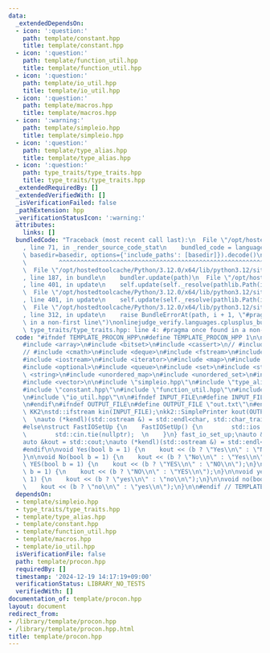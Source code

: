 ```yaml
---
data:
  _extendedDependsOn:
  - icon: ':question:'
    path: template/constant.hpp
    title: template/constant.hpp
  - icon: ':question:'
    path: template/function_util.hpp
    title: template/function_util.hpp
  - icon: ':question:'
    path: template/io_util.hpp
    title: template/io_util.hpp
  - icon: ':question:'
    path: template/macros.hpp
    title: template/macros.hpp
  - icon: ':warning:'
    path: template/simpleio.hpp
    title: template/simpleio.hpp
  - icon: ':question:'
    path: template/type_alias.hpp
    title: template/type_alias.hpp
  - icon: ':question:'
    path: type_traits/type_traits.hpp
    title: type_traits/type_traits.hpp
  _extendedRequiredBy: []
  _extendedVerifiedWith: []
  _isVerificationFailed: false
  _pathExtension: hpp
  _verificationStatusIcon: ':warning:'
  attributes:
    links: []
  bundledCode: "Traceback (most recent call last):\n  File \"/opt/hostedtoolcache/Python/3.12.0/x64/lib/python3.12/site-packages/onlinejudge_verify/documentation/build.py\"\
    , line 71, in _render_source_code_stat\n    bundled_code = language.bundle(stat.path,\
    \ basedir=basedir, options={'include_paths': [basedir]}).decode()\n          \
    \         ^^^^^^^^^^^^^^^^^^^^^^^^^^^^^^^^^^^^^^^^^^^^^^^^^^^^^^^^^^^^^^^^^^^^^^^^^^^^^^^^^\n\
    \  File \"/opt/hostedtoolcache/Python/3.12.0/x64/lib/python3.12/site-packages/onlinejudge_verify/languages/cplusplus.py\"\
    , line 187, in bundle\n    bundler.update(path)\n  File \"/opt/hostedtoolcache/Python/3.12.0/x64/lib/python3.12/site-packages/onlinejudge_verify/languages/cplusplus_bundle.py\"\
    , line 401, in update\n    self.update(self._resolve(pathlib.Path(included), included_from=path))\n\
    \  File \"/opt/hostedtoolcache/Python/3.12.0/x64/lib/python3.12/site-packages/onlinejudge_verify/languages/cplusplus_bundle.py\"\
    , line 401, in update\n    self.update(self._resolve(pathlib.Path(included), included_from=path))\n\
    \  File \"/opt/hostedtoolcache/Python/3.12.0/x64/lib/python3.12/site-packages/onlinejudge_verify/languages/cplusplus_bundle.py\"\
    , line 312, in update\n    raise BundleErrorAt(path, i + 1, \"#pragma once found\
    \ in a non-first line\")\nonlinejudge_verify.languages.cplusplus_bundle.BundleErrorAt:\
    \ type_traits/type_traits.hpp: line 4: #pragma once found in a non-first line\n"
  code: "#ifndef TEMPLATE_PROCON_HPP\n#define TEMPLATE_PROCON_HPP 1\n\n#include <algorithm>\n\
    #include <array>\n#include <bitset>\n#include <cassert>\n// #include <chrono>\n\
    // #include <cmath>\n#include <deque>\n#include <fstream>\n#include <functional>\n\
    #include <iostream>\n#include <iterator>\n#include <map>\n#include <numeric>\n\
    #include <optional>\n#include <queue>\n#include <set>\n#include <stack>\n#include\
    \ <string>\n#include <unordered_map>\n#include <unordered_set>\n#include <utility>\n\
    #include <vector>\n\n#include \"simpleio.hpp\"\n#include \"type_alias.hpp\"\n\
    #include \"constant.hpp\"\n#include \"function_util.hpp\"\n#include \"macros.hpp\"\
    \n#include \"io_util.hpp\"\n\n#ifndef INPUT_FILE\n#define INPUT_FILE \"in.txt\"\
    \n#endif\n#ifndef OUTPUT_FILE\n#define OUTPUT_FILE \"out.txt\"\n#endif\n\n#ifdef\
    \ KK2\nstd::ifstream kin(INPUT_FILE);\nkk2::SimplePrinter kout(OUTPUT_FILE); \
    \  \nauto (*kendl)(std::ostream &) = std::endl<char, std::char_traits<char>>;\n\
    #else\nstruct FastIOSetUp {\n    FastIOSetUp() {\n        std::ios::sync_with_stdio(false);\n\
    \        std::cin.tie(nullptr);  \n    }\n} fast_io_set_up;\nauto &kin = std::cin;\n\
    auto &kout = std::cout;\nauto (*kendl)(std::ostream &) = std::endl<char, std::char_traits<char>>;\n\
    #endif\n\nvoid Yes(bool b = 1) {\n    kout << (b ? \"Yes\\n\" : \"No\\n\");\n\
    }\n\nvoid No(bool b = 1) {\n    kout << (b ? \"No\\n\" : \"Yes\\n\");\n}\n\nvoid\
    \ YES(bool b = 1) {\n    kout << (b ? \"YES\\n\" : \"NO\\n\");\n}\n\nvoid NO(bool\
    \ b = 1) {\n    kout << (b ? \"NO\\n\" : \"YES\\n\");\n}\n\nvoid yes(bool b =\
    \ 1) {\n    kout << (b ? \"yes\\n\" : \"no\\n\");\n}\n\nvoid no(bool b = 1) {\n\
    \    kout << (b ? \"no\\n\" : \"yes\\n\");\n}\n\n#endif // TEMPLATE_PROCON_HPP\n"
  dependsOn:
  - template/simpleio.hpp
  - type_traits/type_traits.hpp
  - template/type_alias.hpp
  - template/constant.hpp
  - template/function_util.hpp
  - template/macros.hpp
  - template/io_util.hpp
  isVerificationFile: false
  path: template/procon.hpp
  requiredBy: []
  timestamp: '2024-12-19 14:17:19+09:00'
  verificationStatus: LIBRARY_NO_TESTS
  verifiedWith: []
documentation_of: template/procon.hpp
layout: document
redirect_from:
- /library/template/procon.hpp
- /library/template/procon.hpp.html
title: template/procon.hpp
---
```

